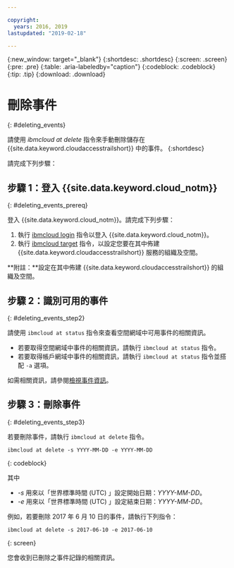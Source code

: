 ```yaml
---

copyright:
  years: 2016, 2019
lastupdated: "2019-02-18"

---
```


{:new_window: target="_blank"}
{:shortdesc: .shortdesc}
{:screen: .screen}
{:pre: .pre}
{:table: .aria-labeledby="caption"}
{:codeblock: .codeblock}
{:tip: .tip}
{:download: .download}


# 刪除事件
{: #deleting_events}

請使用 *ibmcloud at delete* 指令來手動刪除儲存在 {{site.data.keyword.cloudaccesstrailshort}} 中的事件。
{:shortdesc}

請完成下列步驟：

## 步驟 1：登入 {{site.data.keyword.cloud_notm}}
{: #deleting_events_prereq}

登入 {{site.data.keyword.cloud_notm}}。請完成下列步驟：

1. 執行 [ibmcloud login](/docs/cli/reference/ibmcloud/bx_cli.html#ibmcloud_login) 指令以登入 {{site.data.keyword.cloud_notm}}。
2. 執行 [ibmcloud target](/docs/cli/reference/ibmcloud/bx_cli.html#ibmcloud_target) 指令，以設定您要在其中佈建 {{site.data.keyword.cloudaccesstrailshort}} 服務的組織及空間。

**附註：**設定在其中佈建 {{site.data.keyword.cloudaccesstrailshort}} 的組織及空間。

## 步驟 2：識別可用的事件
{: #deleting_events_step2}

請使用 `ibmcloud at status` 指令來查看空間網域中可用事件的相關資訊。

* 若要取得空間網域中事件的相關資訊，請執行 `ibmcloud at status` 指令。
* 若要取得帳戶網域中事件的相關資訊，請執行 `ibmcloud at status` 指令並搭配 `-a` 選項。

如需相關資訊，請參閱[檢視事件資訊](/docs/services/cloud-activity-tracker/how-to/viewing_event_information.html#viewing_event_status)。
	
  
## 步驟 3：刪除事件
{: #deleting_events_step3}
	
若要刪除事件，請執行 ``ibmcloud at delete`` 指令。

```
ibmcloud at delete -s YYYY-MM-DD -e YYYY-MM-DD 
```
{: codeblock}
    
其中

* *-s* 用來以「世界標準時間 (UTC) 」設定開始日期：*YYYY-MM-DD*。
* *-e* 用來以「世界標準時間 (UTC) 」設定結束日期：*YYYY-MM-DD*。

例如，若要刪除 2017 年 6 月 10 日的事件，請執行下列指令：

```
ibmcloud at delete -s 2017-06-10 -e 2017-06-10
```
{: screen}

您會收到已刪除之事件記錄的相關資訊。











